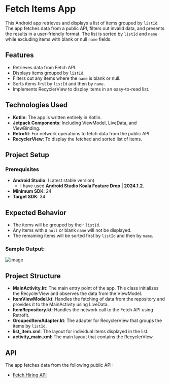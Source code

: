 # Fetch Items App

This Android app retrieves and displays a list of items grouped by `listId`. The app fetches data from a public API, filters out invalid data, and presents the results in a user-friendly format. The list is sorted by `listId` and `name` while excluding items with blank or null `name` fields.

## Features
- Retrieves data from Fetch API.
- Displays items grouped by `listId`.
- Filters out any items where the `name` is blank or null.
- Sorts items first by `listId` and then by `name`.
- Implements RecyclerView to display items in an easy-to-read list.

## Technologies Used
- **Kotlin**: The app is written entirely in Kotlin.
- **Jetpack Components**: Including ViewModel, LiveData, and ViewBinding.
- **Retrofit**: For network operations to fetch data from the public API.
- **RecyclerView**: To display the fetched and sorted list of items.

## Project Setup

### Prerequisites
- **Android Studio**: (Latest stable version)
  - I have used **Android Studio Koala Feature Drop | 2024.1.2**.
- **Minimum SDK**: 24
- **Target SDK**: 34

## Expected Behavior
- The items will be grouped by their `listId`.
- Any items with a `null` or blank `name` will not be displayed.
- The remaining items will be sorted first by `listId` and then by `name`.

### Sample Output:
![image](https://github.com/user-attachments/assets/07c3f1cd-a0db-4f20-bd8d-a545280373d4)

## Project Structure

- **MainActivity.kt**: The main entry point of the app. This class initializes the RecyclerView and observes the data from the ViewModel.
- **ItemViewModel.kt**: Handles the fetching of data from the repository and provides it to the MainActivity using LiveData.
- **ItemRepository.kt**: Handles the network call to the Fetch API using Retrofit.
- **GroupedItemAdapter.kt**: The adapter for RecyclerView that groups the items by `listId`. 
- **list_item.xml**: The layout for individual items displayed in the list.
- **activity_main.xml**: The main layout that contains the RecyclerView.

## API
The app fetches data from the following public API:
- [Fetch Hiring API](https://fetch-hiring.s3.amazonaws.com/hiring.json)

